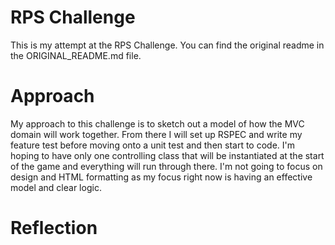 # RPS Challenge

This is my attempt at the RPS Challenge. You can find the original readme in the ORIGINAL_README.md file.


Approach
=========
My approach to this challenge is to sketch out a model of how the MVC domain will work together. From there I will set up RSPEC and write my feature test before moving onto a unit test and then start to code. I'm hoping to have only one controlling class that will be instantiated at the start of the game and everything will run through there. I'm not going to focus on design and HTML formatting as my focus right now is having an effective model and clear logic.

Reflection
===========
